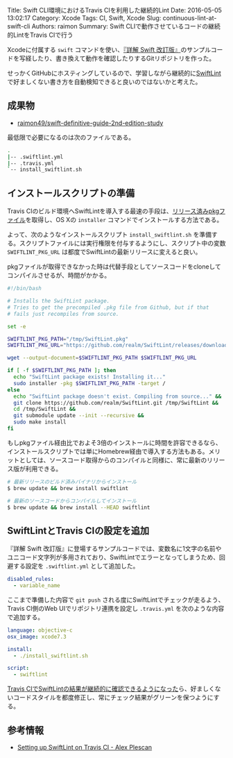 Title: Swift CLI環境におけるTravis CIを利用した継続的Lint
Date: 2016-05-05 13:02:17
Category: Xcode
Tags: CI, Swift, Xcode
Slug: continuous-lint-at-swift-cli
Authors: raimon
Summary: Swift CLIで動作させているコードの継続的LintをTravis CIで行う

Xcodeに付属する `swift` コマンドを使い、[『詳解 Swift 改訂版』](http://www.sbcr.jp/products/4797386257.html)のサンプルコードを写経したり、書き換えて動作を確認したりするGitリポジトリを作った。

せっかくGitHubにホスティングしているので、学習しながら継続的に[SwiftLint](https://github.com/realm/SwiftLint)で好ましくない書き方を自動検知できると良いのではないかと考えた。

## 成果物

* [raimon49/swift-definitive-guide-2nd-edition-study](https://github.com/raimon49/swift-definitive-guide-2nd-edition-study)

最低限で必要になるのは次のファイルである。

```sh
.
|-- .swiftlint.yml
|-- .travis.yml
`-- install_swiftlint.sh
```

## インストールスクリプトの準備

Travis CIのビルド環境へSwiftLintを導入する最速の手段は、[リリース済みpkgファイル](https://github.com/realm/SwiftLint/releases)を取得し、OS Xの `installer` コマンドでインストールする方法である。

よって、次のようなインストールスクリプト `install_swiftlint.sh` を準備する。スクリプトファイルには実行権限を付与するようにし、スクリプト中の変数 `SWIFTLINT_PKG_URL` は都度でSwiftLintの最新リリースに変えると良い。

pkgファイルが取得できなかった時は代替手段としてソースコードをcloneしてコンパイルさせるが、時間がかかる。

```sh
#!/bin/bash

# Installs the SwiftLint package.
# Tries to get the precompiled .pkg file from Github, but if that
# fails just recompiles from source.

set -e

SWIFTLINT_PKG_PATH="/tmp/SwiftLint.pkg"
SWIFTLINT_PKG_URL="https://github.com/realm/SwiftLint/releases/download/0.10.0/SwiftLint.pkg"

wget --output-document=$SWIFTLINT_PKG_PATH $SWIFTLINT_PKG_URL

if [ -f $SWIFTLINT_PKG_PATH ]; then
  echo "SwiftLint package exists! Installing it..."
  sudo installer -pkg $SWIFTLINT_PKG_PATH -target /
else
  echo "SwiftLint package doesn't exist. Compiling from source..." &&
  git clone https://github.com/realm/SwiftLint.git /tmp/SwiftLint &&
  cd /tmp/SwiftLint &&
  git submodule update --init --recursive &&
  sudo make install
fi
```

もしpkgファイル経由比でおよそ3倍のインストールに時間を許容できるなら、インストールスクリプトでは単にHomebrew経由で導入する方法もある。メリットとしては、ソースコード取得からのコンパイルと同様に、常に最新のリリース版が利用できる。

```sh
# 最新リリースのビルド済みバイナリからインストール
$ brew update && brew install swiftlint

# 最新のソースコードからコンパイルしてインストール
$ brew update && brew install --HEAD swiftlint
```

## SwiftLintとTravis CIの設定を追加

『詳解 Swift 改訂版』に登場するサンプルコードでは、変数名に1文字の名前やユニコード文字列が多用されており、SwiftLintでエラーとなってしまうため、回避する設定を `.swiftlint.yml` として追加した。

```yml
disabled_rules:
  - variable_name
```

ここまで準備した内容で `git push` される度にSwiftLintでチェックが走るよう、Travis CI側のWeb UIでリポジトリ連携を設定し `.travis.yml` を次のような内容で追加する。

```yml
language: objective-c
osx_image: xcode7.3

install:
  - ./install_swiftlint.sh

script:
  - swiftlint
```

[Travis CIでSwiftLintの結果が継続的に確認できるようになった](https://travis-ci.org/raimon49/swift-definitive-guide-2nd-edition-study)ら、好ましくないコードスタイルを都度修正し、常にチェック結果がグリーンを保つようにする。

## 参考情報

* [Setting up SwiftLint on Travis CI - Alex Plescan](https://alexplescan.com/posts/2016/03/03/setting-up-swiftlint-on-travis-ci/)
